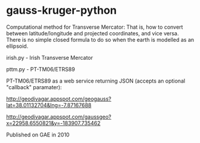 # gauss-kruger-python


Computational method for Transverse Mercator: 
That is, how to convert between latitude/longitude and projected coordinates, and vice versa. 
There is no simple closed formula to do so when the earth is modelled as an ellipsoid.

irish.py - Irish Transverse Mercator 

pttm.py - PT-TM06/ETRS89 



PT-TM06/ETRS89 as a web service returning JSON (accepts an optional "callback" paramater):

http://geodivagar.appspot.com/geogauss?lat=38.01132704&lng=-7.87167688


http://geodivagar.appspot.com/gaussgeo?x=22958.6550821&y=-183907.735462


Published on GAE in 2010

